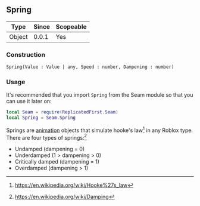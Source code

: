 ## Spring
| Type   | Since | Scopeable |
|--------|-------|-----------|
| Object | 0.0.1 | Yes       |

### Construction
```
Spring(Value : Value | any, Speed : number, Dampening : number)
```

### Usage
It's recommended that you import `Spring` from the Seam module so that you can use it later on:

```lua
local Seam = require(ReplicatedFirst.Seam)
local Spring = Seam.Spring
```

Springs are [animation](./index.md) objects that simulate hooke's law[^1] in any Roblox type. There are four types of springs:[^2]
* Undamped (dampening = 0)
* Underdamped (1 > dampening > 0)
* Critically damped (dampening = 1)
* Overdamped (dampening > 1)

[^1]: https://en.wikipedia.org/wiki/Hooke%27s_law
[^2]: https://en.wikipedia.org/wiki/Damping